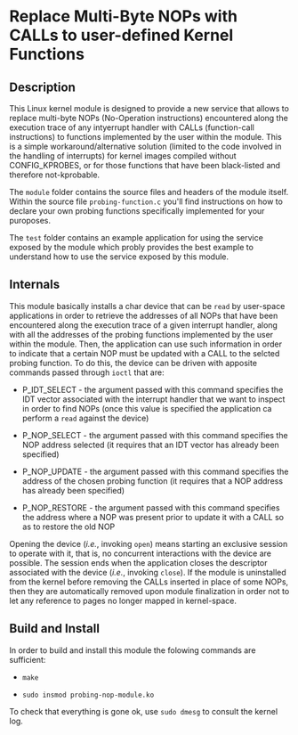 # Replace Multi-Byte NOPs with CALLs to user-defined Kernel Functions

## Description

This Linux kernel module is designed to provide a new service that allows to replace multi-byte NOPs (No-Operation instructions) encountered along the execution trace of any intyerrupt handler with CALLs (function-call instructions) to functions implemented by the user within the module. This is a simple workaround/alternative solution (limited to the code involved in the handling of interrupts) for kernel images compiled without CONFIG_KPROBES, or for those functions that have been black-listed and therefore not-kprobable.

The `module` folder contains the source files and headers of the module itself. Within the source file `probing-function.c` you'll find instructions on how to declare your own probing functions specifically implemented for your puroposes.

The `test` folder contains an example application for using the service exposed by the module which probly provides the best example to understand how to use the service exposed by this module.

## Internals

This module basically installs a char device that can be `read` by user-space applications in order to retrieve the addresses of all NOPs that have been encountered along the execution trace of a given interrupt handler, along with all the addresses of the probing functions implemented by the user within the module. Then, the application can use such information in order to indicate that a certain NOP must be updated with a CALL to the selcted probing function. To do this, the device can be driven with apposite commands passed through `ioctl` that are:

* P_IDT_SELECT - the argument passed with this command specifies the IDT vector associated with the interrupt handler that we want to inspect in order to find NOPs (once this value is specified the application ca perform a `read` against the device)

* P_NOP_SELECT - the argument passed with this command specifies the NOP address selected (it requires that an IDT vector has already been specified)

* P_NOP_UPDATE - the argument passed with this command specifies the address of the chosen probing function (it requires that a NOP address has already been specified)

* P_NOP_RESTORE - the argument passed with this command specifies the address where a NOP was present prior to update it with a CALL so as to restore the old NOP

Opening the device (*i.e.*, invoking `open`) means starting an exclusive session to operate with it, that is, no concurrent interactions with the device are possible. The session ends when the application closes the descriptor associated with the device (*i.e.*, invoking `close`). If the module is uninstalled from the kernel before removing the CALLs inserted in place of some NOPs, then they are automatically removed upon module finalization in order not to let any reference to pages no longer mapped in kernel-space.

## Build and Install

In order to build and install this module the folowing commands are sufficient:

* `make`

* `sudo insmod probing-nop-module.ko`

To check that everything is gone ok, use `sudo dmesg` to consult the kernel log.